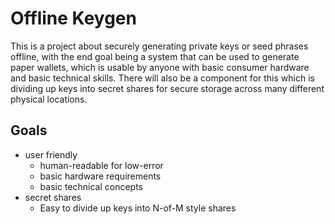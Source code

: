 # Offline Keygen

This is a project about securely generating private keys or seed phrases offline, with the end goal being a system that can be used to generate paper wallets, which is usable by anyone with basic consumer hardware and basic technical skills. There will also be a component for this which is dividing up keys into secret shares for secure storage across many different physical locations.

## Goals

- user friendly
  - human-readable for low-error
  - basic hardware requirements
  - basic technical concepts
- secret shares
  - Easy to divide up keys into N-of-M style shares  
